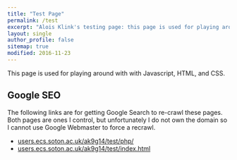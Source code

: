 ```yaml
---
title: "Test Page"
permalink: /test
excerpt: "Alois Klink's testing page: this page is used for playing around with with Javascript, HTML, and CSS"
layout: single
author_profile: false
sitemap: true
modified: 2016-11-23
---
```


This page is used for playing around with with Javascript, HTML, and CSS.

## Google SEO ##

The following links are for getting Google Search to re-crawl these pages.
Both pages are ones I control, but unfortunately I do not own the domain so I
cannot use Google Webmaster to force a recrawl.

- [users.ecs.soton.ac.uk/ak9g14/test/php/](http://users.ecs.soton.ac.uk/ak9g14/test/index.html)
- [users.ecs.soton.ac.uk/ak9g14/test/index.html](http://users.ecs.soton.ac.uk/ak9g14/test/index.html)
